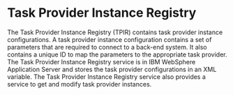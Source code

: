# Task Provider Instance Registry

The Task Provider Instance Registry \(TPIR\) contains task provider instance configurations. A task provider instance configuration contains a set of parameters that are required to connect to a back-end system. It also contains a unique ID to map the parameters to the appropriate task provider. The Task Provider Instance Registry service is in IBM WebSphere Application Server and stores the task provider configurations in an XML variable. The Task Provider Instance Registry service also provides a service to get and modify task provider instances.


